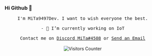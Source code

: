 ### Hi Github 👋

<p align="center">
  <samp>
     I'm MiTa9497Dev. I want to wish everyone the best. 
     <br><br>- 🔭 I’m currently working on IoT
     <br><br>Contact me on <a href="https://twitter.com/surjithctly">Discord MiTa#4508</a> or <a href="mailto:mita9497dev@gmail.com">Send an Email</a>
  </samp>
<br><br>
    <img src="https://visitor-badge.glitch.me/badge?page_id=mita9497dev.visitor-badge" alt="Visitors Counter">
</p>

<!--
**mita9497dev/mita9497dev** is a ✨ _special_ ✨ repository because its `README.md` (this file) appears on your GitHub profile.

Here are some ideas to get you started:

- 🔭 I’m currently working on ...
- 🌱 I’m currently learning ...
- 👯 I’m looking to collaborate on ...
- 🤔 I’m looking for help with ...
- 💬 Ask me about ...
- 📫 How to reach me: ...
- 😄 Pronouns: ...
- ⚡ Fun fact: ...
-->
